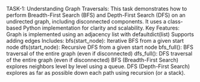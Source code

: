 TASK-1: Understanding Graph Traversals: This task demonstrates how to perform Breadth-First Search (BFS) and Depth-First Search (DFS) on an undirected graph, including disconnected components. It uses a class-based Python implementation for clarity and scalability.
Key Features:
Graph is implemented using an adjacency list with defaultdict(list)
Supports adding edges
Includes:
bfs(start_node): Iterative BFS from a given start node
dfs(start_node): Recursive DFS from a given start node
bfs_full(): BFS traversal of the entire graph (even if disconnected)
dfs_full(): DFS traversal of the entire graph (even if disconnected)
BFS (Breadth-First Search) explores neighbors level by level using a queue.
DFS (Depth-First Search) explores as far as possible down each path using recursion (or a stack).
